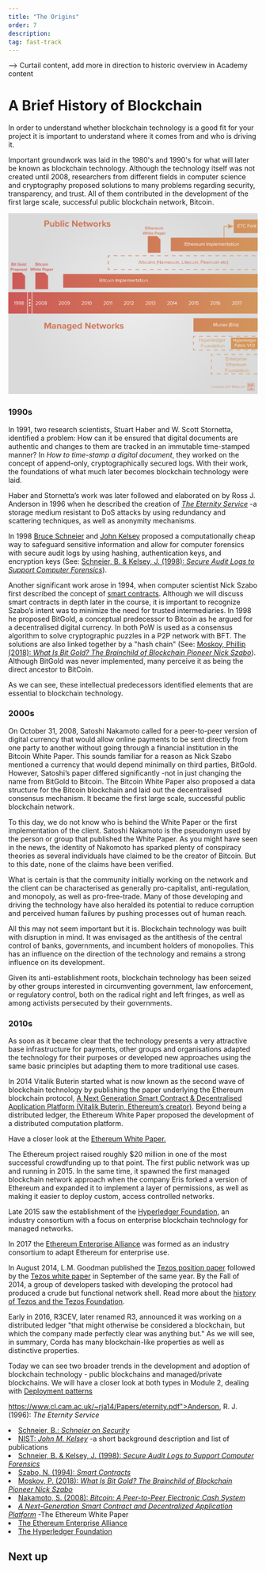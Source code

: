 ```yaml
---
title: "The Origins"
order: 7
description: 
tag: fast-track
---
```


--> Curtail content, add more in direction to historic overview in Academy content

# A Brief History of Blockchain

In order to understand whether blockchain technology is a good fit for your project it is important to understand where it comes from and who is driving it.

Important groundwork was laid in the 1980's and 1990's for what will later be known as blockchain technology. Although the technology itself was not created until 2008, researchers from different fields in computer science and cryptography proposed solutions to many problems regarding security, transparency, and trust. All of them contributed in the development of the first large scale, successful public blockchain network, Bitcoin.

![Blockchain Timeline](images/timeline.png)

### 1990s

In 1991, two research scientists, Stuart Haber and W. Scott Stornetta, identified a problem: How can it be ensured that digital documents are authentic and changes to them are tracked in an immutable time-stamped manner? In *How to time-stamp a digital document*, they worked on the concept of append-only, cryptographically secured logs. With their work, the foundations of what much later becomes blockchain technology were laid.

Haber and Stornetta’s work was later followed and elaborated on by Ross J. Anderson in 1996 when he described the creation of [*The Eternity Service*](https://www.cl.cam.ac.uk/~rja14/Papers/eternity.pdf) -a storage medium resistant to DoS attacks by using redundancy and scattering techniques, as well as anonymity mechanisms. 

In 1998 [Bruce Schneier](https://www.schneier.com/crypto-gram/) and [John Kelsey](https://www.nist.gov/people/john-m-kelsey) proposed a computationally cheap way to safeguard sensitive information and allow for computer forensics with secure audit logs by using hashing, authentication keys, and encryption keys (See: [Schneier, B. & Kelsey, J. (1998): *Secure Audit Logs to Support Computer Forensics*](https://www.schneier.com/academic/paperfiles/paper-auditlogs.pdf)).

Another significant work arose in 1994, when computer scientist Nick Szabo first described the concept of [smart contracts](http://www.fon.hum.uva.nl/rob/Courses/InformationInSpeech/CDROM/Literature/LOTwinterschool2006/szabo.best.vwh.net/smart.contracts.html). Although we will discuss smart contracts in depth later in the course, it is important to recognize Szabo’s intent was to minimize the need for trusted intermediaries. In 1998 he proposed BitGold, a conceptual predecessor to Bitcoin as he argued for a decentralised digital currency. In both PoW is used as a consensus algorithm to solve cryptographic puzzles in a P2P network with BFT. The solutions are also linked together by a "hash chain" (See: [Moskoy, Phillip (2018): *What Is Bit Gold? The Brainchild of Blockchain Pioneer Nick Szabo*](https://coincentral.com/what-is-bit-gold-the-brainchild-of-blockchain-pioneer-nick-szabo/)). Although BitGold was never implemented, many perceive it as being the direct ancestor to BitCoin.

As we can see, these intellectual predecessors identified elements that are essential to blockchain technology. 

### 2000s

On October 31, 2008, Satoshi Nakamoto called for a peer-to-peer version of digital currency that would allow online payments to be sent directly from one party to another without going through a financial institution in the Bitcoin White Paper. This sounds familiar for a reason as Nick Szabo mentioned a currency that would depend minimally on third parties, BitGold. However, Satoshi’s paper differed significantly -not in just changing the name from BitGold to Bitcoin. The Bitcoin White Paper also proposed a data structure for the Bitcoin blockchain and laid out the decentralised consensus mechanism. It became the first large scale, successful public blockchain network.

To this day, we do not know who is behind the White Paper or the first implementation of the client. Satoshi Nakamoto is the pseudonym used by the person or group that published the White Paper. As you might have seen in the news, the identity of Nakomoto has sparked plenty of conspiracy theories as several individuals have claimed to be the creator of Bitcoin. But to this date, none of the claims have been verified.

What is certain is that the community initially working on the network and the client can be characterised as generally pro-capitalist, anti-regulation, and monopoly, as well as pro-free-trade. Many of those developing and driving the technology have also heralded its potential to reduce corruption and perceived human failures by pushing processes out of human reach.

All this may not seem important but it is. Blockchain technology was built with disruption in mind. It was envisaged as the antithesis of the central control of banks, governments, and incumbent holders of monopolies. This has an influence on the direction of the technology and remains a strong influence on its development.

Given its anti-establishment roots, blockchain technology has been seized by other groups interested in circumventing government, law enforcement, or regulatory control, both on the radical right and left fringes, as well as among activists persecuted by their governments.

### 2010s

As soon as it became clear that the technology presents a very attractive base infrastructure for payments, other groups and organisations adapted the technology for their purposes or developed new approaches using the same basic principles but adapting them to more traditional use cases.

In 2014 Vitalik Buterin started what is now known as the second wave of blockchain technology by publishing the paper underlying the Ethereum blockchain protocol, [A Next Generation Smart Contract & Decentralised Application Platform (Vitalik Buterin, Ethereum’s creator)](https://github.com/ethereum/wiki/wiki/White-Paper). Beyond being a distributed ledger, the Ethereum White Paper proposed the development of a distributed computation platform.

<div class="b9-tip">
Have a closer look at the <a href="https://ethereum.org/whitepaper/">Ethereum White Paper.</a>
</div>

The Ethereum project raised roughly $20 million in one of the most successful crowdfunding up to that point. The first public network was up and running in 2015. In the same time, it spawned the first managed blockchain network approach when the company Eris forked a version of Ethereum and expanded it to implement a layer of permissions, as well as making it easier to deploy custom, access controlled networks.

Late 2015 saw the establishment of the [Hyperledger Foundation](https://www.hyperledger.org/), an industry consortium with a focus on enterprise blockchain technology for managed networks.

In 2017 the [Ethereum Enterprise Alliance](https://entethalliance.org/) was formed as an industry consortium to adapt Ethereum for enterprise use.

In August 2014, L.M. Goodman published the [Tezos position paper](https://tezos.com/static/position_paper-841a0a56b573afb28da16f6650152fb4.pdf) followed by the [Tezos white paper](https://tezos.com/static/white_paper-2dc8c02267a8fb86bd67a108199441bf.pdf) in September of the same year. By the Fall of 2014, a group of developers tasked with developing the protocol had produced a crude but functional network shell. Read more about the <a href="https://tezos.foundation/history">history of Tezos and the Tezos Foundation</a>.

Early in 2016, R3CEV, later renamed R3, announced it was working on a distributed ledger "that might otherwise be considered a blockchain, but which the company made perfectly clear was anything but." As we will see, in summary, Corda has many blockchain-like properties as well as distinctive properties.


Today we can see two broader trends in the development and adoption of blockchain technology - public blockchains and managed/private blockchains. We will have a closer look at both types in Module 2, dealing with [Deployment patterns](https://git.b9lab.com/course-content/bfp-fundamentals/blob/master/2-deployment-patterns/1-introduction.md)

<HighlightBox type="reading">

https://www.cl.cam.ac.uk/~rja14/Papers/eternity.pdf">Anderson, R. J. (1996): <i>The Eternity Service</i></a></li>
	<li><a href="https://www.schneier.com/crypto-gram/">Schneier, B.: <i>Schneier on Security</i></a></li>
	<li><a href="https://www.nist.gov/people/john-m-kelsey">NIST: <i>John M. Kelsey</i></a> -a short background description and list of publications</li>
	<li><a href="https://mikemabey.com/cse469s19/papers/04_Secure_Audit_Logs.pdf"> Schneier, B. &amp; Kelsey, J. (1998): <i>Secure Audit Logs to Support Computer Forensics</i></a></li>
	<li><a href="http://www.fon.hum.uva.nl/rob/Courses/InformationInSpeech/CDROM/Literature/LOTwinterschool2006/szabo.best.vwh.net/smart.contracts.html">Szabo, N. (1994): <i>Smart Contracts</i></a></li>
	<li><a href="https://coincentral.com/what-is-bit-gold-the-brainchild-of-blockchain-pioneer-nick-szabo/">Moskov, P. (2018): <i>What Is Bit Gold? The Brainchild of Blockchain Pioneer Nick Szabo</i></a></li>
	<li><a href="https://bitcoin.org/bitcoin.pdf">Nakamoto, S. (2008): <i>Bitcoin: A Peer-to-Peer Electronic Cash System</i></a></li>
	<li><a href="https://ethereum.org/whitepaper/"><i>A Next-Generation Smart Contract and Decentralized Application Platform</i></a> -The Ethereum White Paper</li>
	<li><a href="https://entethalliance.org/">The Ethereum Enterprise Alliance</a></li>
	<li><a href="https://www.hyperledger.org/">The Hyperledger Foundation</a></li>
</ul>
</div>

## Next up
